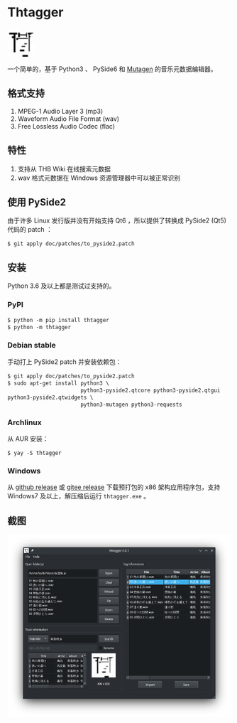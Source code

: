 # Thtagger

<img src="img/thtagger.png" height="64" width="64" alt="图标">

一个简单的，基于 Python3 、 PySide6 和 [Mutagen](https://github.com/quodlibet/mutagen) 的音乐元数据编辑器。

## 格式支持

1. MPEG-1 Audio Layer 3 (mp3)
2. Waveform Audio File Format (wav)
3. Free Lossless Audio Codec (flac)

## 特性

1. 支持从 THB Wiki 在线搜索元数据
2. wav 格式元数据在 Windows 资源管理器中可以被正常识别

## 使用 PySide2

由于许多 Linux 发行版并没有开始支持 Qt6 ，所以提供了转换成 PySide2 (Qt5) 代码的 patch ：

```shell
$ git apply doc/patches/to_pyside2.patch
```

## 安装

Python 3.6 及以上都是测试过支持的。

### PyPI

```shell
$ python -m pip install thtagger
$ python -m thtagger
```

### Debian stable

手动打上 PySide2 patch 并安装依赖包：

```shell
$ git apply doc/patches/to_pyside2.patch
$ sudo apt-get install python3 \
                       python3-pyside2.qtcore python3-pyside2.qtgui python3-pyside2.qtwidgets \
                       python3-mutagen python3-requests
```

### Archlinux

从 AUR 安装：

```shell
$ yay -S thtagger
```

### Windows

从 [github release](https://github.com/weilinfox/haku-thtagger/releases) 或 [gitee release](https://gitee.com/weilinfox/haku-thtagger/releases) 下载预打包的 x86 架构应用程序包，支持 Windows7 及以上，解压缩后运行 ``thtagger.exe`` 。

## 截图

![主界面](doc/screenshot/Screenshot_0.png)
